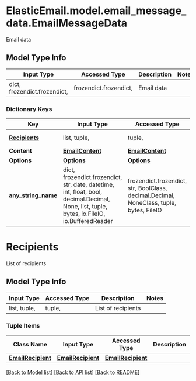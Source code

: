 # ElasticEmail.model.email_message_data.EmailMessageData

Email data

## Model Type Info
Input Type | Accessed Type | Description | Notes
------------ | ------------- | ------------- | -------------
dict, frozendict.frozendict,  | frozendict.frozendict,  | Email data | 

### Dictionary Keys
Key | Input Type | Accessed Type | Description | Notes
------------ | ------------- | ------------- | ------------- | -------------
**[Recipients](#Recipients)** | list, tuple,  | tuple,  | List of recipients | 
**Content** | [**EmailContent**](EmailContent.md) | [**EmailContent**](EmailContent.md) |  | 
**Options** | [**Options**](Options.md) | [**Options**](Options.md) |  | [optional] 
**any_string_name** | dict, frozendict.frozendict, str, date, datetime, int, float, bool, decimal.Decimal, None, list, tuple, bytes, io.FileIO, io.BufferedReader | frozendict.frozendict, str, BoolClass, decimal.Decimal, NoneClass, tuple, bytes, FileIO | any string name can be used but the value must be the correct type | [optional]

# Recipients

List of recipients

## Model Type Info
Input Type | Accessed Type | Description | Notes
------------ | ------------- | ------------- | -------------
list, tuple,  | tuple,  | List of recipients | 

### Tuple Items
Class Name | Input Type | Accessed Type | Description | Notes
------------- | ------------- | ------------- | ------------- | -------------
[**EmailRecipient**](EmailRecipient.md) | [**EmailRecipient**](EmailRecipient.md) | [**EmailRecipient**](EmailRecipient.md) |  | 

[[Back to Model list]](../../README.md#documentation-for-models) [[Back to API list]](../../README.md#documentation-for-api-endpoints) [[Back to README]](../../README.md)

